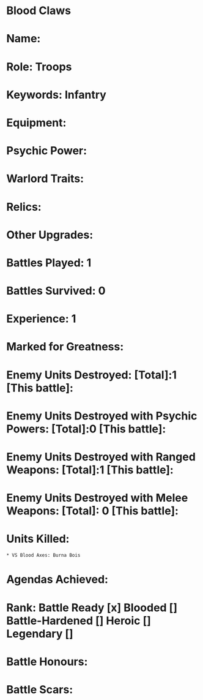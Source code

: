 # Blood Claws

# Name: 
# Role: Troops
# Keywords: Infantry
# Equipment:
# Psychic Power:
# Warlord Traits:
# Relics:
# Other Upgrades:

# Battles Played: 1
# Battles Survived: 0
# Experience: 1
# Marked for Greatness:
# Enemy Units Destroyed: [Total]:1  [This battle]:
# Enemy Units Destroyed with Psychic Powers: [Total]:0  [This battle]:
# Enemy Units Destroyed with Ranged Weapons: [Total]:1  [This battle]:
# Enemy Units Destroyed with Melee Weapons: [Total]: 0 [This battle]:
# Units Killed: 
    * VS Blood Axes: Burna Bois
# Agendas Achieved:

# Rank: Battle Ready [x] Blooded [] Battle-Hardened [] Heroic [] Legendary []

# Battle Honours: 
# Battle Scars:
